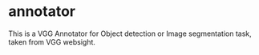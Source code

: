 # annotator
This is a VGG Annotator for Object detection or Image segmentation task, taken from VGG websight.
